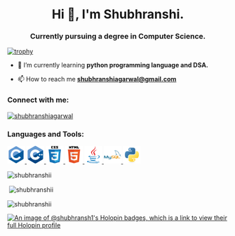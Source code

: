 <h1 align="center">Hi 👋, I'm Shubhranshi.</h1>
<h3 align="center">Currently pursuing a degree in Computer Science.</h3>

[![trophy](https://github-profile-trophy.vercel.app/?username=shubhranshii&theme=onedark)](https://github.com/ryo-ma/github-profile-trophy)


- 🌱 I’m currently learning **python programming language and DSA.**

- 📫 How to reach me **shubhranshiagarwal@gmail.com**

<h3 align="left">Connect with me:</h3>
<p align="left">
<a href="https://instagram.com/shubhranshiagarwal" target="blank"><img align="center" src="https://raw.githubusercontent.com/rahuldkjain/github-profile-readme-generator/master/src/images/icons/Social/instagram.svg" alt="shubhranshiagarwal" height="30" width="40" /></a>
</p>

<h3 align="left">Languages and Tools:</h3>
<p align="left"> <a href="https://www.cprogramming.com/" target="_blank" rel="noreferrer"> <img src="https://raw.githubusercontent.com/devicons/devicon/master/icons/c/c-original.svg" alt="c" width="40" height="40"/> </a> <a href="https://www.w3schools.com/cpp/" target="_blank" rel="noreferrer"> <img src="https://raw.githubusercontent.com/devicons/devicon/master/icons/cplusplus/cplusplus-original.svg" alt="cplusplus" width="40" height="40"/> </a> <a href="https://www.w3schools.com/css/" target="_blank" rel="noreferrer"> <img src="https://raw.githubusercontent.com/devicons/devicon/master/icons/css3/css3-original-wordmark.svg" alt="css3" width="40" height="40"/> </a> <a href="https://www.w3.org/html/" target="_blank" rel="noreferrer"> <img src="https://raw.githubusercontent.com/devicons/devicon/master/icons/html5/html5-original-wordmark.svg" alt="html5" width="40" height="40"/> </a> <a href="https://www.java.com" target="_blank" rel="noreferrer"> <img src="https://raw.githubusercontent.com/devicons/devicon/master/icons/java/java-original.svg" alt="java" width="40" height="40"/> </a> <a href="https://www.mysql.com/" target="_blank" rel="noreferrer"> <img src="https://raw.githubusercontent.com/devicons/devicon/master/icons/mysql/mysql-original-wordmark.svg" alt="mysql" width="40" height="40"/> </a> <a href="https://www.python.org" target="_blank" rel="noreferrer"> <img src="https://raw.githubusercontent.com/devicons/devicon/master/icons/python/python-original.svg" alt="python" width="40" height="40"/> </a> </p>

<p><img align="center" src="https://github-readme-stats.vercel.app/api/top-langs?username=shubhranshii&show_icons=true&locale=en&layout=compact&theme=onedark" alt="shubhranshii" /></p>

<p>&nbsp;<img align="center" src="https://github-readme-stats.vercel.app/api?username=shubhranshii&show_icons=true&locale=en&theme=onedark" alt="shubhranshii" /></p>

<p><img align="center" src="https://github-readme-streak-stats.herokuapp.com/?user=shubhranshii&theme=onedark" alt="shubhranshii" /></p>

[![An image of @shubhransh1's Holopin badges, which is a link to view their full Holopin profile](https://holopin.me/shubhransh1)](https://holopin.io/@shubhransh1)
